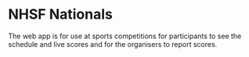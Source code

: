 # NHSF Nationals

The web app is for use at sports competitions for participants to see the schedule and live scores and for the organisers to report scores.
